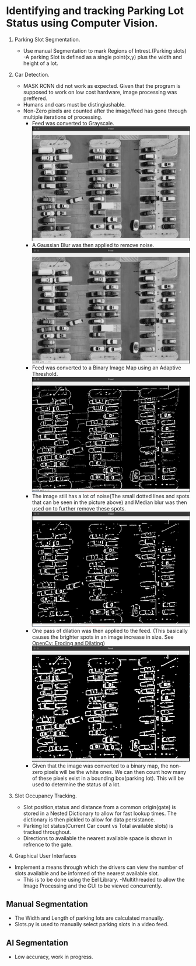 # Identifying and tracking Parking Lot Status using Computer Vision.

1. Parking Slot Segmentation.
   - Use manual Segmentation to mark Regions of Intrest.(Parking slots)
     -A parking Slot is defined as a single point(x,y) plus the width and height of a lot.
2. Car Detection.

   - MASK RCNN did not work as expected. Given that the program is supposed to work on low cost hardware, image processing was preffered.
   - Humans and cars must be distingiushable.
   - Non-Zero pixels are counted after the image/feed has gone through multiple iterations of processing.
     - Feed was converted to Grayscale.
       ![Grayscale Image](/images/grayscale.png?raw=true "Feed Converted to Grayscale")
     - A Gaussian Blur was then applied to remove noise.
       ![After Blur](/images/gaussianblur.png?raw=true "Blur Applied to reduce visual noise")
     - Feed was converted to a Binary Image Map using an Adaptive Threshold.
       ![Binary Mapped Image](/images/binarymap.png?raw=true "Converted Image")
     - The image still has a lot of noise(The small dotted lines and spots that can be seen in the picture above) and Median blur was then used on to further remove these spots.
       ![Binary Mapped Image](/images/medianblur.png?raw=true "Converted Image")
     - One pass of dilation was then applied to the feed. (This basically causes the brighter spots in an image increase in size. See [OpenCv: Eroding and Dilating](https://docs.opencv.org/3.4/db/df6/tutorial_erosion_dilatation.html))
       ![Image after Dilation](/images/dilation.png?raw=true "Dilated Image")
     - Given that the image was converted to a binary map, the non-zero pixels will be the white ones. We can then count how many of these pixels exist in a bounding box(parking lot). This will be used to determine the status of a lot.

3. Slot Occupancy Tracking.

   - Slot position,status and distance from a common origin(gate) is stored in a Nested Dictionary to allow for fast lookup times. The dictionary is then pickled to allow for data persistance.
   - Parking lot status(Current Car count vs Total available slots) is tracked throughout.
   - Directions to available the nearest available space is shown in refrence to the gate.

4. Graphical User Interfaces

- Implement a means through which the drivers can view the number of slots available and be informed of the nearest available slot.
  - This is to be done using the Eel Library.
    -Multithreaded to allow the Image Processing and the GUI to be viewed concurrently.

## Manual Segmentation

- The Width and Length of parking lots are calculated manually.
- Slots.py is used to manually select parking slots in a video feed.

## AI Segmentation

- Low accuracy, work in progress.
